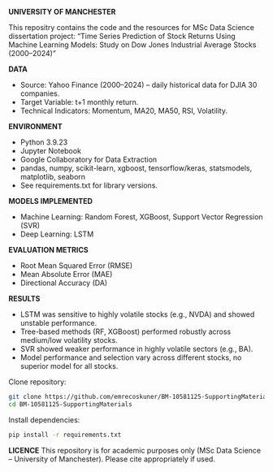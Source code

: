 **UNIVERSITY OF MANCHESTER**

This repositry contains the code and the resources for MSc Data Science dissertation project: 
“Time Series Prediction of Stock Returns Using Machine Learning Models: Study on Dow Jones Industrial Average Stocks (2000–2024)”

**DATA**
- Source: Yahoo Finance (2000–2024) – daily historical data for DJIA 30 companies.
- Target Variable: t+1 monthly return.
- Technical Indicators: Momentum, MA20, MA50, RSI, Volatility.

**ENVIRONMENT**
- Python 3.9.23
- Jupyter Notebook
- Google Collaboratory for Data Extraction
- pandas, numpy, scikit-learn, xgboost, tensorflow/keras, statsmodels, matplotlib, seaborn
- See requirements.txt for library versions.

**MODELS IMPLEMENTED**
- Machine Learning: Random Forest, XGBoost, Support Vector Regression (SVR)
- Deep Learning: LSTM

**EVALUATION METRICS**
- Root Mean Squared Error (RMSE)
- Mean Absolute Error (MAE)
- Directional Accuracy (DA)

**RESULTS**
- LSTM was sensitive to highly volatile stocks (e.g., NVDA) and showed unstable performance.
- Tree-based methods (RF, XGBoost) performed robustly across medium/low volatility stocks.
- SVR showed weaker performance in highly volatile sectors (e.g., BA).
- Model performance and selection vary across different stocks, no superior model for all stocks.


Clone repository:
```bash
git clone https://github.com/emrecoskuner/BM-10581125-SupportingMaterials.git
cd BM-10581125-SupportingMaterials
``` 

Install dependencies: 
```bash
pip install -r requirements.txt
``` 

**LICENCE**
This repository is for academic purposes only (MSc Data Science – University of Manchester).
Please cite appropriately if used.
